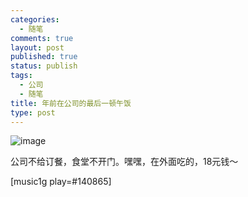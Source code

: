 ```yaml
--- 
categories: 
  - 随笔
comments: true
layout: post
published: true
status: publish
tags: 
  - 公司
  - 随笔
title: 年前在公司的最后一顿午饭
type: post
---
```

<img style="display: block; margin-right: auto; margin-left: auto;" src="/images/uploads/2011/01/wpid-1296274155627.jpg" alt="image">

公司不给订餐，食堂不开门。嘿嘿，在外面吃的，18元钱～

[music1g play=#140865] 
